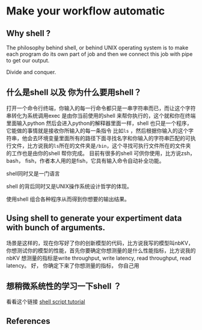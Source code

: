 # Make your workflow automatic

## Why shell ?
<!-- shell vs python, pros and cons -->
The philosophy behind shell, or behind UNIX operating system is to make each program do its own part of job and then we connect this job with pipe to get our output.

Divide and conquer.

## 什么是shell 以及 你为什么要用shell？
打开一个命令行终端，你输入的每一行命令都只是一串字符串而已，而让这个字符串转化为系统调用exec 是由你当前使用的shell 来帮你执行的，这个就和你在终端里面输入python 然后会进入python的解释器里面一样，shell 也只是一个程序，它能做的事情就是接收你所输入的每一条指令 比如```ls``` ，然后根据你输入的这个字符串，他会去环境变量里面所有的路径下面寻找名字和你输入的字符串匹配的可执行文件，比方说我的```ls```所在的文件夹是```/bin```，这个寻找可执行文件所在的文件夹的工作也是由你的shell 帮你完成。
目前有很多的shell 可供你使用，比方说zsh，bash， fish，作者本人用的是fish，它具有输入命令自动补全功能。

shell同时又是一门语言

shell 的背后同时又是UNIX操作系统设计哲学的体现。

使用shell 组合各种程序从而得到你想要的输出结果。

## Using shell to generate your expertiment data with bunch of arguments.

场景是这样的，现在你写好了你的创新模型的代码，比方说我写的模型叫nbKV， 你想测试你的模型的性能，首先你要确定你想测量的是什么性能指标，比方说我的nbKV 想测量的指标是write throughput, write latency, read throughput, read latency。 好， 你确定下来了你想测量的指标， 你自己用 


## 想稍微系统性的学习一下shell ？
看看这个链接
[shell script tutorial](https://www.shellscript.sh/)

## References
